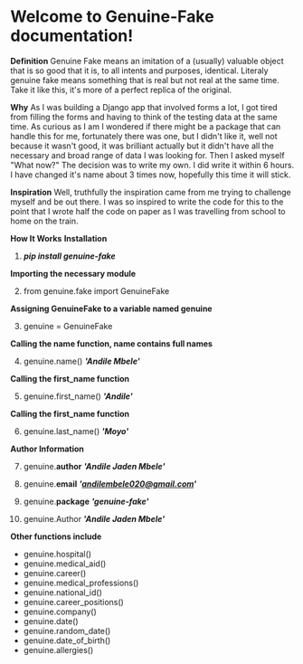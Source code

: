 **Welcome to Genuine-Fake documentation!**
=========================================

**Definition**
Genuine Fake means an imitation of a (usually) valuable object that is so good that it is, to all intents and purposes, identical. Literaly genuine fake means something that is real but not real at the same time. Take it like this, it's more of a perfect replica of the original.

**Why**
As I was building a Django app that involved forms a lot, I got tired from filling the forms and having to think of the testing data at the same time. As curious as I am I wondered if there might be a package that can handle this for me, fortunately there was one, but I didn't like it, well not because it wasn't good, it was brilliant actually but it didn't have all the necessary and broad range of data I was looking for. Then I asked myself "What now?" The decision was to write my own. I did write it within 6 hours. I have changed it's name about 3 times now, hopefully this time it will stick.

**Inspiration**
Well, truthfully the inspiration came from me trying to challenge myself and be out there. I was so inspired to write the code for this to the point that I wrote half the code on paper as I was travelling from school to home on the train.

**How It Works**
**Installation**

1. ***pip install genuine-fake***

**Importing the necessary module**

2. from genuine.fake import GenuineFake

**Assigning GenuineFake to a variable named genuine**

3. genuine = GenuineFake

**Calling the name function, name contains full names**

4. genuine.name()
***'Andile Mbele'***

**Calling the first_name function**

5. genuine.first_name()
***'Andile'***

**Calling the first_name function**

6. genuine.last_name()
***'Moyo'***

**Author Information**

7. genuine.__author__
***'Andile Jaden Mbele'***

8. genuine.__email__
***'andilembele020@gmail.com'***

9. genuine.__package__
***'genuine-fake'***

10. genuine.Author
***'Andile Jaden Mbele'***

**Other functions include**

- genuine.hospital()
- genuine.medical_aid()
- genuine.career()
- genuine.medical_professions()
- genuine.national_id()
- genuine.career_positions()
- genuine.company()
- genuine.date()
- genuine.random_date()
- genuine.date_of_birth()
- genuine.allergies()
